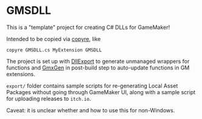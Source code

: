 # GMSDLL

This is a "template" project for creating C# DLLs for GameMaker!

Intended to be copied via [copyre](https://github.com/YAL-Haxe/copyre), like
```
copyre GMSDLL.cs MyExtension GMSDLL
```

The project is set up with
[DllExport](https://github.com/3F/DllExport)
to generate unmanaged wrappers for functions and
[GmxGen](https://github.com/YAL-GameMaker-Tools/GmxGen)
in post-build step to auto-update functions in GM extensions.

`export/` folder contains sample scripts for re-generating Local Asset Packages without going through GameMaker UI, along with a sample script for uploading releases to `itch.io`.

Caveat: it is unclear whether and how to use this for non-Windows.